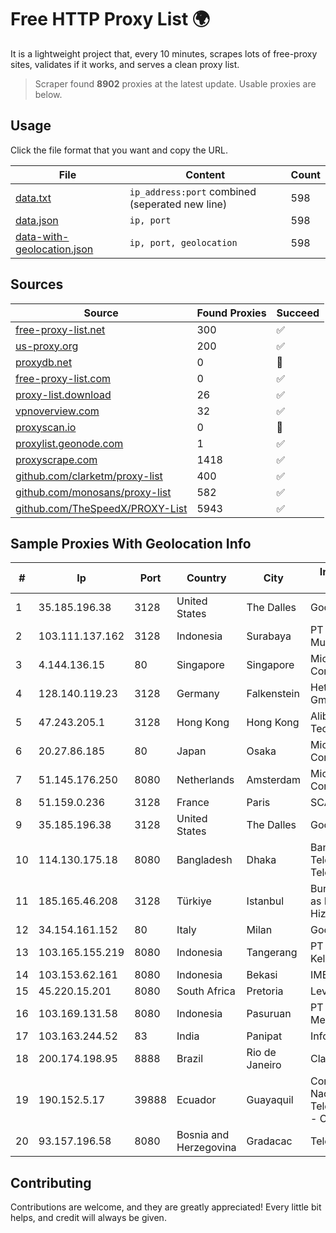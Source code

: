 
# Free HTTP Proxy List 🌍

It is a lightweight project that, every 10 minutes, scrapes lots of free-proxy sites, validates if it works, and serves a clean proxy list.


> Scraper found **8902** proxies at the latest update. Usable proxies are below.

## Usage

Click the file format that you want and copy the URL.


|File|Content|Count|
|----|-------|-----|
|[data.txt](https://raw.githubusercontent.com/themiralay/Proxy-List-World/master/data.txt)|`ip_address:port` combined (seperated new line)|598|
|[data.json](https://raw.githubusercontent.com/themiralay/Proxy-List-World/master/data.json)|`ip, port`|598|
|[data-with-geolocation.json](https://raw.githubusercontent.com/themiralay/Proxy-List-World/master/data-with-geolocation.json)|`ip, port, geolocation`|598|

## Sources

|Source|Found Proxies|Succeed|
|------|-------------|-------|
|[free-proxy-list.net](https://free-proxy-list.net)|300|✅|
|[us-proxy.org](https://www.us-proxy.org)|200|✅|
|[proxydb.net](http://proxydb.net)|0|🚫|
|[free-proxy-list.com](https://free-proxy-list.com/?page=&port=&type%5B%5D=http&type%5B%5D=https&up_time=0&search=Search)|0|✅|
|[proxy-list.download](https://www.proxy-list.download/HTTP)|26|✅|
|[vpnoverview.com](https://vpnoverview.com/privacy/anonymous-browsing/free-proxy-servers)|32|✅|
|[proxyscan.io](https://www.proxyscan.io)|0|🚫|
|[proxylist.geonode.com](https://proxylist.geonode.com/api/proxy-list?limit=300&page=1&sort_by=lastChecked&sort_type=desc&protocols=http,https)|1|✅|
|[proxyscrape.com](https://api.proxyscrape.com/v2/?request=displayproxies&protocol=http&timeout=10000&country=all&ssl=all&anonymity=all)|1418|✅|
|[github.com/clarketm/proxy-list](https://raw.githubusercontent.com/clarketm/proxy-list/master/proxy-list-raw.txt)|400|✅|
|[github.com/monosans/proxy-list](https://raw.githubusercontent.com/monosans/proxy-list/main/proxies/http.txt)|582|✅|
|[github.com/TheSpeedX/PROXY-List](https://raw.githubusercontent.com/TheSpeedX/PROXY-List/master/http.txt)|5943|✅|


## Sample Proxies With Geolocation Info

|#|Ip|Port|Country|City|Internet Service Provider|
|-|--|----|-------|----|-------------------------|
|1|35.185.196.38|3128|United States|The Dalles|Google LLC|
|2|103.111.137.162|3128|Indonesia|Surabaya|PT Mitra Lintas Multimedia|
|3|4.144.136.15|80|Singapore|Singapore|Microsoft Corporation|
|4|128.140.119.23|3128|Germany|Falkenstein|Hetzner Online GmbH|
|5|47.243.205.1|3128|Hong Kong|Hong Kong|Alibaba (US) Technology Co., Ltd.|
|6|20.27.86.185|80|Japan|Osaka|Microsoft Corporation|
|7|51.145.176.250|8080|Netherlands|Amsterdam|Microsoft Corporation|
|8|51.159.0.236|3128|France|Paris|SCALEWAY|
|9|35.185.196.38|3128|United States|The Dalles|Google LLC|
|10|114.130.175.18|8080|Bangladesh|Dhaka|Bangladesh Telegraph & Telephone Board|
|11|185.165.46.208|3128|Türkiye|Istanbul|Burak Buylu trading as BurtiNET Internet Hizmetleri|
|12|34.154.161.152|80|Italy|Milan|Google LLC|
|13|103.165.155.219|8080|Indonesia|Tangerang|PT Jaringan Keluarga Bersama|
|14|103.153.62.161|8080|Indonesia|Bekasi|IMEDIANET|
|15|45.220.15.201|8080|South Africa|Pretoria|Level|
|16|103.169.131.58|8080|Indonesia|Pasuruan|PT Lancar Artha Media Data|
|17|103.163.244.52|83|India|Panipat|Infolink System|
|18|200.174.198.95|8888|Brazil|Rio de Janeiro|Claro S.A|
|19|190.152.5.17|39888|Ecuador|Guayaquil|Corporacion Nacional De Telecomunicaciones - CNT EP|
|20|93.157.196.58|8080|Bosnia and Herzegovina|Gradacac|Telesat d.o.o.|



## Contributing

Contributions are welcome, and they are greatly appreciated! Every
little bit helps, and credit will always be given.

